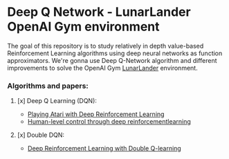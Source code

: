 # Deep Q Network - LunarLander OpenAI Gym environment

The goal of this repository is to study relatively in depth value-based Reinforcement Learning algorithms using deep neural networks as function approximators. We're gonna use Deep Q-Network algorithm and different improvements to solve the OpenAI Gym [LunarLander](https://gym.openai.com/envs/LunarLander-v2/) environment.

### Algorithms and papers:
1. [x] Deep Q Learning (DQN):
    - [Playing Atari with Deep Reinforcement Learning](https://arxiv.org/abs/1312.5602)
    - [Human-level control through deep reinforcementlearning](http://www.readcube.com/articles/10.1038/nature14236)

2. [x] Double DQN:
    - [Deep Reinforcement Learning with Double Q-learning](https://arxiv.org/abs/1509.06461)
